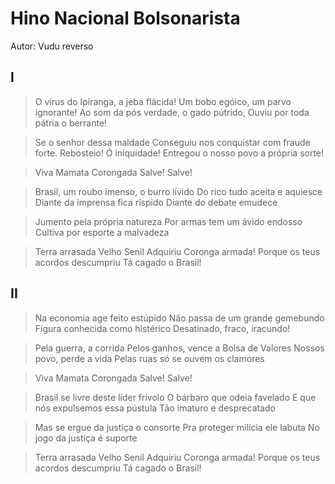 # Hino Nacional Bolsonarista

Autor: Vudu reverso

## I

> O vírus do Ipiranga, a jeba flácida!
> Um bobo egóico, um parvo ignorante!
> Ao som da pós verdade, o gado pútrido,
> Ouviu por toda pátria o berrante!
<!-- -->
> Se o senhor dessa maldade
> Conseguiu nos conquistar com fraude forte.
> Rebosteio! Ó iniquidade!
> Entregou o nosso povo a própria sorte!
<!-- -->
> Viva Mamata
> Corongada
> Salve! Salve!
<!-- -->
> Brasil, um roubo imenso, o burro lívido
> Do rico tudo aceita e aquiesce
> Diante da imprensa fica ríspido
> Diante do debate emudece
<!-- -->
> Jumento pela própria natureza
> Por armas tem um ávido endosso
> Cultiva por esporte a malvadeza
<!-- -->
> Terra arrasada
> Velho Senil
> Adquiriu
> Coronga armada!
> Porque os teus acordos descumpriu 
> Tá cagado o
> Brasil!

## II

> Na economia age feito estúpido
> Não passa de um grande gemebundo
> Figura conhecida como histérico
> Desatinado, fraco, iracundo!
<!-- -->
> Pela guerra, a corrida
> Pelos ganhos, vence a Bolsa de Valores
> Nossos povo, perde a vida
> Pelas ruas só se ouvem os clamores
<!-- -->
> Viva Mamata
> Corongada
> Salve! Salve!
<!-- -->
> Brasil se livre deste líder frívolo
> O bárbaro que odeia favelado
> E que nós expulsemos essa pústula
> Tão imaturo e desprecatado
<!-- -->
> Mas se ergue da justiça o consorte
> Pra proteger milícia ele labuta
> No jogo da justiça é suporte
<!-- -->
> Terra arrasada
> Velho Senil
> Adquiriu
> Coronga armada!
> Porque os teus acordos descumpriu
> Tá cagado o
> Brasil!
